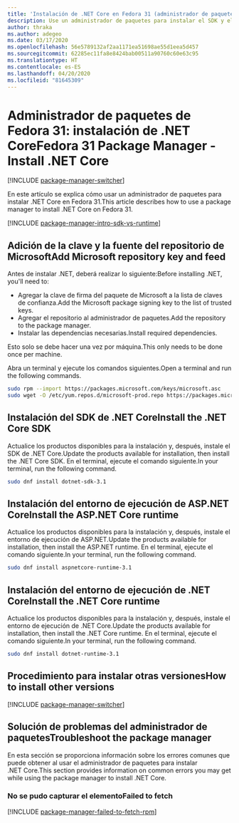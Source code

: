 ```yaml
---
title: 'Instalación de .NET Core en Fedora 31 (administrador de paquetes): .NET Core'
description: Use un administrador de paquetes para instalar el SDK y el runtime de .NET Core en Fedora 31.
author: thraka
ms.author: adegeo
ms.date: 03/17/2020
ms.openlocfilehash: 56e5789132af2aa1171ea51698ae55d1eea5d457
ms.sourcegitcommit: 62285ec11fa8e8424bab00511a90760c60e63c95
ms.translationtype: HT
ms.contentlocale: es-ES
ms.lasthandoff: 04/20/2020
ms.locfileid: "81645309"
---
```

# <a name="fedora-31-package-manager---install-net-core"></a><span data-ttu-id="82d57-103">Administrador de paquetes de Fedora 31: instalación de .NET Core</span><span class="sxs-lookup"><span data-stu-id="82d57-103">Fedora 31 Package Manager - Install .NET Core</span></span>

[!INCLUDE [package-manager-switcher](./includes/package-manager-switcher.md)]

<span data-ttu-id="82d57-104">En este artículo se explica cómo usar un administrador de paquetes para instalar .NET Core en Fedora 31.</span><span class="sxs-lookup"><span data-stu-id="82d57-104">This article describes how to use a package manager to install .NET Core on Fedora 31.</span></span>

[!INCLUDE [package-manager-intro-sdk-vs-runtime](includes/package-manager-intro-sdk-vs-runtime.md)]

## <a name="add-microsoft-repository-key-and-feed"></a><span data-ttu-id="82d57-105">Adición de la clave y la fuente del repositorio de Microsoft</span><span class="sxs-lookup"><span data-stu-id="82d57-105">Add Microsoft repository key and feed</span></span>

<span data-ttu-id="82d57-106">Antes de instalar .NET, deberá realizar lo siguiente:</span><span class="sxs-lookup"><span data-stu-id="82d57-106">Before installing .NET, you'll need to:</span></span>

- <span data-ttu-id="82d57-107">Agregar la clave de firma del paquete de Microsoft a la lista de claves de confianza.</span><span class="sxs-lookup"><span data-stu-id="82d57-107">Add the Microsoft package signing key to the list of trusted keys.</span></span>
- <span data-ttu-id="82d57-108">Agregar el repositorio al administrador de paquetes.</span><span class="sxs-lookup"><span data-stu-id="82d57-108">Add the repository to the package manager.</span></span>
- <span data-ttu-id="82d57-109">Instalar las dependencias necesarias.</span><span class="sxs-lookup"><span data-stu-id="82d57-109">Install required dependencies.</span></span>

<span data-ttu-id="82d57-110">Esto solo se debe hacer una vez por máquina.</span><span class="sxs-lookup"><span data-stu-id="82d57-110">This only needs to be done once per machine.</span></span>

<span data-ttu-id="82d57-111">Abra un terminal y ejecute los comandos siguientes.</span><span class="sxs-lookup"><span data-stu-id="82d57-111">Open a terminal and run the following commands.</span></span>

```bash
sudo rpm --import https://packages.microsoft.com/keys/microsoft.asc
sudo wget -O /etc/yum.repos.d/microsoft-prod.repo https://packages.microsoft.com/config/fedora/31/prod.repo
```

## <a name="install-the-net-core-sdk"></a><span data-ttu-id="82d57-112">Instalación del SDK de .NET Core</span><span class="sxs-lookup"><span data-stu-id="82d57-112">Install the .NET Core SDK</span></span>

<span data-ttu-id="82d57-113">Actualice los productos disponibles para la instalación y, después, instale el SDK de .NET Core.</span><span class="sxs-lookup"><span data-stu-id="82d57-113">Update the products available for installation, then install the .NET Core SDK.</span></span> <span data-ttu-id="82d57-114">En el terminal, ejecute el comando siguiente.</span><span class="sxs-lookup"><span data-stu-id="82d57-114">In your terminal, run the following command.</span></span>

```bash
sudo dnf install dotnet-sdk-3.1
```

## <a name="install-the-aspnet-core-runtime"></a><span data-ttu-id="82d57-115">Instalación del entorno de ejecución de ASP.NET Core</span><span class="sxs-lookup"><span data-stu-id="82d57-115">Install the ASP.NET Core runtime</span></span>

<span data-ttu-id="82d57-116">Actualice los productos disponibles para la instalación y, después, instale el entorno de ejecución de ASP.NET.</span><span class="sxs-lookup"><span data-stu-id="82d57-116">Update the products available for installation, then install the ASP.NET runtime.</span></span> <span data-ttu-id="82d57-117">En el terminal, ejecute el comando siguiente.</span><span class="sxs-lookup"><span data-stu-id="82d57-117">In your terminal, run the following command.</span></span>

```bash
sudo dnf install aspnetcore-runtime-3.1
```

## <a name="install-the-net-core-runtime"></a><span data-ttu-id="82d57-118">Instalación del entorno de ejecución de .NET Core</span><span class="sxs-lookup"><span data-stu-id="82d57-118">Install the .NET Core runtime</span></span>

<span data-ttu-id="82d57-119">Actualice los productos disponibles para la instalación y, después, instale el entorno de ejecución de .NET Core.</span><span class="sxs-lookup"><span data-stu-id="82d57-119">Update the products available for installation, then install the .NET Core runtime.</span></span> <span data-ttu-id="82d57-120">En el terminal, ejecute el comando siguiente.</span><span class="sxs-lookup"><span data-stu-id="82d57-120">In your terminal, run the following command.</span></span>

```bash
sudo dnf install dotnet-runtime-3.1
```

## <a name="how-to-install-other-versions"></a><span data-ttu-id="82d57-121">Procedimiento para instalar otras versiones</span><span class="sxs-lookup"><span data-stu-id="82d57-121">How to install other versions</span></span>

[!INCLUDE [package-manager-switcher](./includes/package-manager-heading-hack-pkgname.md)]

## <a name="troubleshoot-the-package-manager"></a><span data-ttu-id="82d57-122">Solución de problemas del administrador de paquetes</span><span class="sxs-lookup"><span data-stu-id="82d57-122">Troubleshoot the package manager</span></span>

<span data-ttu-id="82d57-123">En esta sección se proporciona información sobre los errores comunes que puede obtener al usar el administrador de paquetes para instalar .NET Core.</span><span class="sxs-lookup"><span data-stu-id="82d57-123">This section provides information on common errors you may get while using the package manager to install .NET Core.</span></span>

### <a name="failed-to-fetch"></a><span data-ttu-id="82d57-124">No se pudo capturar el elemento</span><span class="sxs-lookup"><span data-stu-id="82d57-124">Failed to fetch</span></span>

[!INCLUDE [package-manager-failed-to-fetch-rpm](includes/package-manager-failed-to-fetch-rpm.md)]
